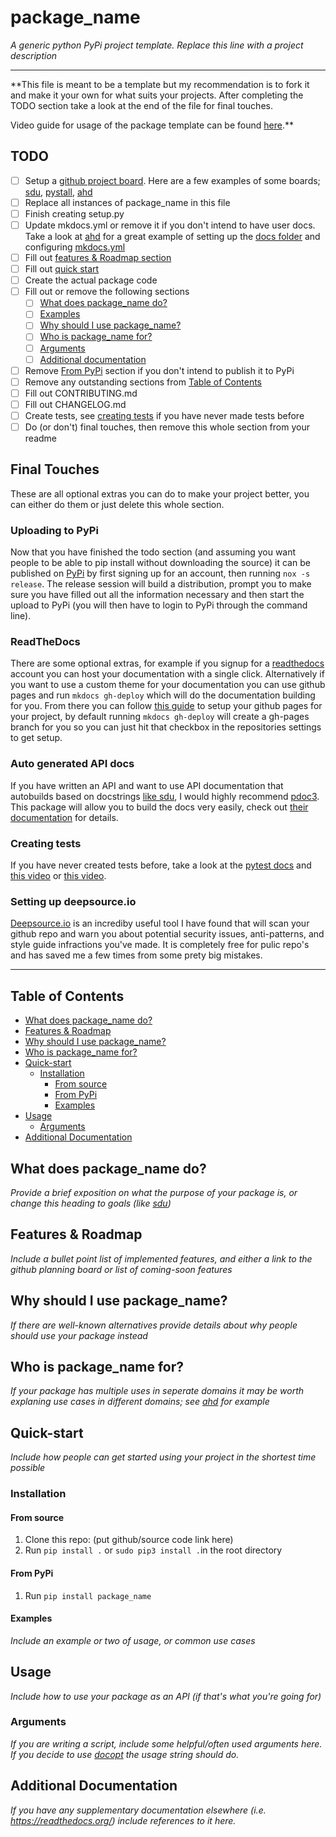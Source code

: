 # package_name

*A generic python PyPi project template. Replace this line with a project description*

---

**This file is meant to be a template but my recommendation is to fork it and make it your own for what suits your projects. After completing the TODO section take a look at the end of the file for final touches.

Video guide for usage of the package template can be found [here](https://www.youtube.com/watch?v=6j1I3mC0BR0).**

## TODO

- [ ] Setup a [github project board](https://docs.github.com/en/free-pro-team@latest/github/managing-your-work-on-github/about-project-boards). Here are a few examples of some boards; [sdu](https://github.com/Descent098/sdu/projects), [pystall](https://github.com/Descent098/pystall), [ahd](https://github.com/Descent098/ahd)
- [ ] Replace all instances of package_name in this file
- [ ] Finish creating setup.py
- [ ] Update mkdocs.yml or remove it if you don't intend to have user docs. Take a look at [ahd](https://ahd.readthedocs.io/en/latest/) for a great example of setting up the [docs folder](https://github.com/Descent098/ahd/tree/master/docs) and configuring [mkdocs.yml](https://github.com/Descent098/ahd/blob/master/mkdocs.yml)
- [ ] Fill out [features & Roadmap section](#features--roadmap)
- [ ] Fill out [quick start](#quick-start)
- [ ] Create the actual package code
- [ ] Fill out or remove the following sections
  - [ ] [What does package_name do?](#what-does-package_name-do)
  - [ ] [Examples](#examples)
  - [ ] [Why should I use package_name?](#why-should-i-use-package_name)
  - [ ] [Who is package_name for?](#who-is-package_name-for)
  - [ ] [Arguments](#arguments)
  - [ ] [Additional documentation](#additional-documentation)
- [ ] Remove [From PyPi](#from-pypi) section if you don't intend to publish it to PyPi
- [ ] Remove any outstanding sections from [Table of Contents](#table-of-contents)
- [ ] Fill out CONTRIBUTING.md
- [ ] Fill out CHANGELOG.md
- [ ] Create tests, see [creating tests](#creating-tests) if you have never made tests before
- [ ] Do (or don't) final touches, then remove this whole section from your readme

## Final Touches

These are all optional extras you can do to make your project better, you can either do them or just delete this whole section.

### Uploading to PyPi

Now that you have finished the todo section (and assuming you want people to be able to pip install without downloading the source) it can be published on [PyPi](https://pypi.org/) by first signing up for an account, then running ```nox -s release```. The release session will build a distribution, prompt you to make sure you have filled out all the information necessary and then start the upload to PyPi (you will then have to login to PyPi through the command line).

### ReadTheDocs

There are some optional extras, for example if you signup for a [readthedocs](https://readthedocs.org/) account you can host your documentation with a single click. Alternatively if you want to use a custom theme for your documentation you can use github pages and run ```mkdocs gh-deploy``` which will do the documentation building for you. From there you can follow [this guide](https://help.github.com/en/github/working-with-github-pages/configuring-a-publishing-source-for-your-github-pages-site) to setup your github pages for your project, by default running ```mkdocs gh-deploy``` will create a gh-pages branch for you so you can just hit that checkbox in the repositories settings to get setup.

### Auto generated API docs

If you have written an API and want to use API documentation that autobuilds based on docstrings [like sdu](https://kieranwood.ca/sdu/), I would highly recommend [pdoc3](https://pypi.org/project/pdoc3/). This package will allow you to build the docs very easily, check out [their documentation](https://pdoc3.github.io/pdoc/) for details.

### Creating tests

If you have never created tests before, take a look at the [pytest docs](https://docs.pytest.org/en/stable/) and [this video](https://www.youtube.com/watch?v=bbp_849-RZ4) or [this video](https://www.youtube.com/watch?v=byaxg00Gf9I).

### Setting up deepsource.io

[Deepsource.io](https://deepsource.io) is an incrediby useful tool I have found that will scan your github repo and warn you about potential security issues, anti-patterns, and style guide infractions you've made. It is completely free for pulic repo's and has saved me a few times from some prety big mistakes.

---

## Table of Contents
- [What does package_name do?](#what-does-package_name-do)
- [Features & Roadmap](#features--roadmap)
- [Why should I use package_name?](#why-should-i-use-package_name)
- [Who is package_name for?](#who-is-package_name-for)
- [Quick-start](#quick-start)
    - [Installation](#installation)
      - [From source](#from-source)
      - [From PyPi](#from-pypi)
      - [Examples](#examples)
- [Usage](#usage)
    - [Arguments](#arguments)
- [Additional Documentation](#additional-documentation)

## What does package_name do?

*Provide a brief exposition on what the purpose of your package is, or change this heading to goals (like [sdu](https://github.com/Descent098/sdu#goals))*

## Features & Roadmap

*Include a bullet point list of implemented features, and either a link to the github planning board or list of coming-soon features*

## Why should I use package_name?

*If there are well-known alternatives provide details about why people should use your package instead*

## Who is package_name for?

*If your package has multiple uses in seperate domains it may be worth explaning use cases in different domains; see [ahd](https://github.com/Descent098/ahd#who-is-ahd-for) for example*

## Quick-start

*Include how people can get started using your project in the shortest time possible*

### Installation

#### From source

1. Clone this repo: (put github/source code link here)
2. Run ```pip install .``` or ```sudo pip3 install .```in the root directory

#### From PyPi

1. Run ```pip install package_name```

#### Examples

*Include an example or two of usage, or common use cases*

## Usage

*Include how to use your package as an API (if that's what you're going for)*

### Arguments

*If you are writing a script, include some helpful/often used arguments here. If you decide to use [docopt](http://docopt.org/) the usage string should do.* 

## Additional Documentation

*If you have any supplementary documentation elsewhere (i.e. https://readthedocs.org/) include references to it here.*
